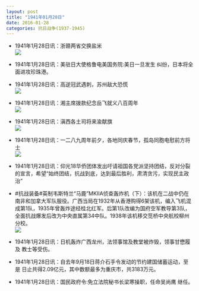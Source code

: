 ```yaml
---
layout: post
title: "1941年01月28日"
date: 2016-01-28
categories: 抗日战争(1937-1945)
---
```


<meta name="referrer" content="no-referrer" />

- 1941年1月28日讯：浙赣两省交换盐米 <br/><img src="https://ww2.sinaimg.cn/large/aca367d8jw1f0fluwuo67j20ah05smxo.jpg" />

- 1941年1月28日讯：美驻日大使格鲁电美国务院:美日一旦发生 纠纷，日本将全面进攻珍珠港。 

- 1941年1月28日讯：高逆冠武遇刺，苏州敌大恐慌 <br/><img src="https://ww4.sinaimg.cn/large/aca367d8jw1f0fie7d8wyj209p05sq3f.jpg" />

- 1941年1月28日讯：湘主席拨款纪念岳飞就义八百周年 <br/><img src="https://ww3.sinaimg.cn/large/aca367d8jw1f0fgnom98kj208k0aw3z9.jpg" />

- 1941年1月28日讯：滇西各土司将来渝献旗 <br/><img src="https://ww3.sinaimg.cn/large/aca367d8jw1f0fbgyt8u6j20ag05dgm2.jpg" />

- 1941年1月28日讯：一二八九周年前夕，各地同庆春节，孤岛同胞电慰前方将士 <br/><img src="https://ww2.sinaimg.cn/large/aca367d8jw1f0f2s7whtzj20ej0bimyl.jpg" />

- 1941年1月28日讯：仰光18华侨团体发出吁请祖国各党派坚持团结，反对分裂的宣言，希望“始终团结，抗战到底，达到最后胜利，肃清贪污，实现民主政治” 

- #抗战装备#英制韦斯特兰“马鹿”MKⅡA侦查轰炸机（下）：该机在二战中仍在南非和加拿大军队服役。广西当局在1932年从香港购得6架该机，编入飞机混成第1队，1935年曾轰炸途经桂北红军。后第1队改编为国府空军教导第3队，全面抗战爆发后改为中央直属第34中队。1938年该机移交笕桥中央航校柳州分校。 <br/><img src="https://ww2.sinaimg.cn/large/aca367d8jw1f0ezbaj99vj20em0d9wgf.jpg" />

- 1941年1月28日讯：日机轰炸广西龙州，法领事馆及教堂被炸毁，领事甘懋履及 教士等受伤。 

- 1941年1月28日讯：自去年9月18日蒋介石手令发动的节约建国储蓄运动，至是 日止共得2.09亿元，其中数额最多为重庆市，共3183万元。 

- 1941年1月28日讯：国民政府令:免立法院秘书长梁寒操职，任命吴尚鹰 继任。 

